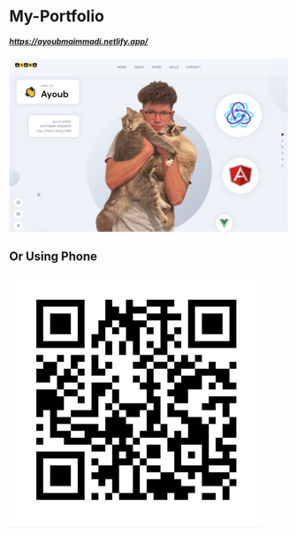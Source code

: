 # My-Portfolio

##### https://ayoubmaimmadi.netlify.app/

![](client/src/assets/portfolio.PNG)

## Or Using Phone

![](client/src/assets/qrcode.PNG)
